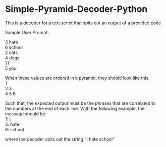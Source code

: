 # Simple-Pyramid-Decoder-Python
This is a decoder for a text script that spits out an output of a provided code

Sample User Prompt:

3 hate  
6 school  
2 cats  
4 dogs  
1 I  
5 you  

When these values are ordered in a pyramid, they should look like this:  
1  
2 3  
4 5 6  

Such that, the expected output must be the phrases that are correlated to the numbers at the end of each line.
With the following example, the message should be:  
1: I  
3: hate  
6: school  

where the decoder spits out the string "I hate school"

